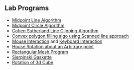 ## Lab Programs

- <a href="https://github.com/pkini2002/NMAMIT-CSE-Labs-2020-24/blob/main/CG-Lab/Mid-point-line-algo.c">Midpoint Line Algorithm</a>
- <a href="https://github.com/pkini2002/NMAMIT-CSE-Labs-2020-24/blob/main/CG-Lab/Mid-point-circle-algo.c">Midpoint Circle Algorithm</a>
- <a href="https://github.com/pkini2002/NMAMIT-CSE-Labs-2020-24/blob/main/CG-Lab/Cohen-Sutherland-Algo.c">Cohen Sutherland Line Clipping Algorithm</a>
- <a href="https://github.com/pkini2002/NMAMIT-CSE-Labs-2020-24/blob/main/CG-Lab/Convex-polygon-filling.c">Convex polygon filling algo using Scanned line approach</a>
- <a href="https://github.com/pkini2002/NMAMIT-CSE-Labs-2020-24/blob/main/CG-Lab/MouseInteraction.cpp">Mouse Interaction</a> and <a href="https://github.com/pkini2002/NMAMIT-CSE-Labs-2020-24/blob/main/CG-Lab/Keyboard-Interaction.c">Keyboard Interaction</a>
- <a href="https://github.com/pkini2002/NMAMIT-CSE-Labs-2020-24/blob/main/CG-Lab/House-Rotation.c">House Rotation about an Arbitrary point</a>
- <a href="https://github.com/pkini2002/NMAMIT-CSE-Labs-2020-24/blob/main/CG-Lab/Rectanglar-Mesh.c">Rectangular Mesh Program</a>
- <a href="https://github.com/pkini2002/NMAMIT-CSE-Labs-2020-24/blob/main/CG-Lab/Sierpinski-Gaskette.cpp">Sierpinski Gaskette</a>
- <a href="https://github.com/pkini2002/NMAMIT-CSE-Labs-2020-24/blob/main/CG-Lab/Rotation-of-3d-cube.c">Rotation of 3d Cube</a>
